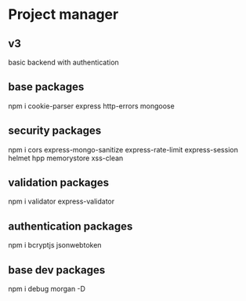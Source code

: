 # Project manager
## v3

basic backend with authentication

## base packages
npm i cookie-parser express http-errors mongoose

## security packages
npm i cors express-mongo-sanitize express-rate-limit express-session helmet hpp memorystore xss-clean

## validation packages
npm i validator express-validator

## authentication packages
npm i bcryptjs jsonwebtoken

## base dev packages
npm i debug morgan -D